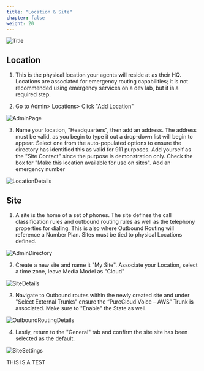 ```yaml
---
title: "Location & Site"
chapter: false
weight: 20
---
```

![Title](/images/Telephony3.jpg)
## Location
1. This is the physical location your agents will reside at as their HQ. Locations are associated for emergency routing capabilities; it is not recommended using emergency services on a dev lab, but it is a required step. 

2. Go to Admin> Locations> Click "Add Location" 

![AdminPage](/images/Locations.jpg)

3. Name your location, "Headquarters", then add an address. The address must be valid, as you begin to type it out a drop-down list will begin to appear. Select one from the auto-populated options to ensure the directory has identified this as valid for 911 purposes. Add yourself as the "Site Contact" since the purpose is demonstration only. Check the box for "Make this location available for use on sites". Add an emergency number

![LocationDetails](/images/LocationsPopup.jpg)

## Site

1. A site is the home of a set of phones. The site defines the call classification rules and outbound routing rules as well as the telephony properties for dialing. This is also where Outbound Routing will reference a Number Plan. Sites must be tied to physical Locations defined.

![AdminDirectory](/images/Site.jpg)

2. Create a new site and name it "My Site". Associate your Location, select a time zone, leave Media Model as "Cloud"

![SiteDetails](/images/SiteSetup.jpg)

3. Navigate to Outbound routes within the newly created site and under "Select External Trunks" ensure the “PureCloud Voice – AWS” Trunk is associated. Make sure to "Enable" the State as well. 

![OutboundRoutingDetails](/images/OutboundRoute.jpg)

4. Lastly, return to the "General" tab and confirm the site site has been selected as the default.

![SiteSettings](/images/DefaultSite.jpg)


THIS IS A TEST